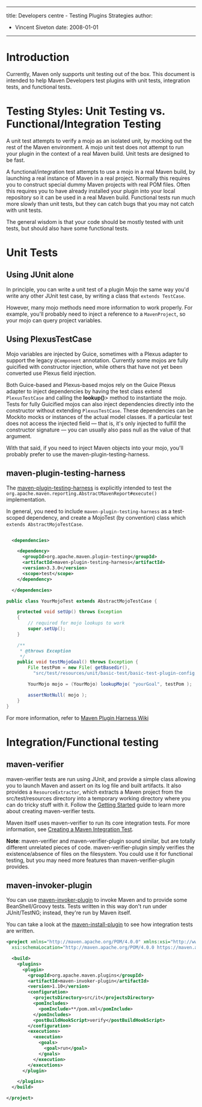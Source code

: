 ---

title: Developers centre - Testing Plugins Strategies
author: 
- Vincent Siveton
date: 2008-01-01
----------------

<!--
Licensed to the Apache Software Foundation (ASF) under one
or more contributor license agreements.  See the NOTICE file
distributed with this work for additional information
regarding copyright ownership.  The ASF licenses this file
to you under the Apache License, Version 2.0 (the
"License"); you may not use this file except in compliance
with the License.  You may obtain a copy of the License at

http://www.apache.org/licenses/LICENSE-2.0

Unless required by applicable law or agreed to in writing,
software distributed under the License is distributed on an
"AS IS" BASIS, WITHOUT WARRANTIES OR CONDITIONS OF ANY
KIND, either express or implied.  See the License for the
specific language governing permissions and limitations
under the License.
-->

# Introduction

Currently, Maven only supports unit testing out of the box. This document is intended to help Maven Developers test plugins with unit tests, integration tests, and functional tests.

<!--  <<Note: There are a lot of different ways to test a Maven plugin.>>  For a review of different strategies and tools, please refer to {{{http://docs.codehaus.org/display/MAVENUSER/Review+of+Plugin+Testing+Strategies}Review of Plugin Testing Strategies}}-->

# Testing Styles: Unit Testing vs. Functional/Integration Testing

A unit test attempts to verify a mojo as an isolated unit, by mocking out the rest of the Maven environment. A mojo unit test does not attempt to run your plugin in the context of a real Maven build. Unit tests are designed to be fast.

A functional/integration test attempts to use a mojo in a real Maven build, by launching a real instance of Maven in a real project. Normally this requires you to construct special dummy Maven projects with real POM files. Often this requires you to have already installed your plugin into your local repository so it can be used in a real Maven build. Functional tests run much more slowly than unit tests, but they can catch bugs that you may not catch with unit tests.

The general wisdom is that your code should be mostly tested with unit tests, but should also have some functional tests.

# Unit Tests

## Using JUnit alone

In principle, you can write a unit test of a plugin Mojo the same way you&apos;d write any other JUnit test case, by writing a class that `extends TestCase`.

However, many mojo methods need more information to work properly. For example, you&apos;ll probably need to inject a reference to a `MavenProject`, so your mojo can query project variables.

## Using PlexusTestCase

Mojo variables are injected by Guice, sometimes with a Plexus adapter to support the legacy `@Component` annotation. Currently some mojos are fully guicified with constructor injection, while others that have not yet been converted use Plexus field injection.

Both Guice-based and Plexus-based mojos rely on the Guice Plexus adapter to inject dependencies by having the test class extend `PlexusTestCase` and calling the **lookup\(\)**&gt; method to instantiate the mojo. Tests for fully Guicified mojos can also inject dependencies directly into the constructor without extending `PlexusTestCase`. These dependencies can be Mockito mocks or instances of the actual model classes. If a particular test does not access the injected field — that is, it&apos;s only injected to fulfill the constructor signature — you can usually also pass null as the value of that argument.

With that said, if you need to inject Maven objects into your mojo, you&apos;ll probably prefer to use the maven-plugin-testing-harness.

## maven-plugin-testing-harness

The [maven-plugin-testing-harness](/plugin-testing/maven-plugin-testing-harness/) is explicitly intended to test the `org.apache.maven.reporting.AbstractMavenReport#execute()` implementation.

In general, you need to include `maven-plugin-testing-harness` as a test-scoped dependency, and create a MojoTest \(by convention\) class which `extends AbstractMojoTestCase`.

```xml

  <dependencies>

    <dependency>
      <groupId>org.apache.maven.plugin-testing</groupId>
      <artifactId>maven-plugin-testing-harness</artifactId>
      <version>3.3.0</version>
      <scope>test</scope>
    </dependency>

  </dependencies>

```

```java
public class YourMojoTest extends AbstractMojoTestCase {

    protected void setUp() throws Exception
    {
        // required for mojo lookups to work
        super.setUp();
    }

    /**
     * @throws Exception
     */
    public void testMojoGoal() throws Exception {
        File testPom = new File( getBasedir(),
          "src/test/resources/unit/basic-test/basic-test-plugin-config.xml" );

        YourMojo mojo = (YourMojo) lookupMojo( "yourGoal", testPom );

        assertNotNull( mojo );
    }
}
```

For more information, refer to [Maven Plugin Harness Wiki](https://cwiki.apache.org/confluence/display/MAVENOLD/Maven+Plugin+Harness)

# Integration/Functional testing

## maven-verifier

maven-verifier tests are run using JUnit, and provide a simple class allowing you to launch Maven and assert on its log file and built artifacts. It also provides a `ResourceExtractor`, which extracts a Maven project from the src/test/resources directory into a temporary working directory where you can do tricky stuff with it. Follow the [Getting Started](/shared/maven-verifier/getting-started.html) guide to learn more about creating maven-verifier tests.

Maven itself uses maven-verifier to run its core integration tests. For more information, see [Creating a Maven Integration Test](https://cwiki.apache.org/confluence/display/MAVEN/Creating+a+Maven+Integration+Test).

**Note**: maven-verifier and maven-verifier-plugin sound similar, but are totally different unrelated pieces of code. maven-verifier-plugin simply verifies the existence/absence of files on the filesystem. You could use it for functional testing, but you may need more features than maven-verifier-plugin provides.

## maven-invoker-plugin

You can use [maven-invoker-plugin](https://maven.apache.org/plugins/maven-invoker-plugin/) to invoke Maven and to provide some BeanShell/Groovy tests. Tests written in this way don&apos;t run under JUnit/TestNG; instead, they&apos;re run by Maven itself.

You can take a look at the [maven-install-plugin](https://svn.apache.org/repos/asf/maven/plugins/trunk/maven-install-plugin/src/it/) to see how integration tests are written.

```xml
<project xmlns="http://maven.apache.org/POM/4.0.0" xmlns:xsi="http://www.w3.org/2001/XMLSchema-instance"
  xsi:schemaLocation="http://maven.apache.org/POM/4.0.0 https://maven.apache.org/xsd/maven-4.0.0.xsd">

  <build>
    <plugins>
      <plugin>
        <groupId>org.apache.maven.plugins</groupId>
        <artifactId>maven-invoker-plugin</artifactId>
        <version>1.10</version>
        <configuration>
          <projectsDirectory>src/it</projectsDirectory>
          <pomIncludes>
            <pomInclude>**/pom.xml</pomInclude>
          </pomIncludes>
          <postBuildHookScript>verify</postBuildHookScript>
        </configuration>
        <executions>
          <execution>
            <goals>
              <goal>run</goal>
            </goals>
          </execution>
        </executions>
      </plugin>

    </plugins>
  </build>

</project>
```

